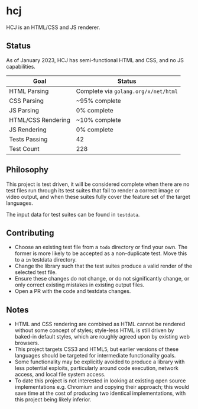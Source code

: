 # hcj

HCJ is an HTML/CSS and JS renderer.

## Status

As of January 2023, HCJ has semi-functional HTML and CSS, and no JS capabilities.

| Goal               | Status                               |
| ------------------ | ------------------------------------ |
| HTML Parsing       | Complete via `golang.org/x/net/html` |
| CSS Parsing        | ~95% complete                        |
| JS Parsing         | 0% complete                          |
| HTML/CSS Rendering | ~10% complete                        |
| JS Rendering       | 0% complete                          |
| Tests Passing      | 42                                   |
| Test Count         | 228                                  |

## Philosophy

This project is test driven, it will be considered complete when there are no test files run through its
test suites that fail to render a correct image or video output, and when these suites fully cover the feature
set of the target languages.

The input data for test suites can be found in `testdata`.

## Contributing

- Choose an existing test file from a `todo` directory or find your own. The former is more likely to be accepted as a non-duplicate test. Move this to a `in` testdata directory.
- Change the library such that the test suites produce a valid render of the selected test file.
- Ensure these changes do not change, or do not significantly change, or only correct existing mistakes in existing output files.
- Open a PR with the code and testdata changes.

## Notes

- HTML and CSS rendering are combined as HTML cannot be rendered without some concept of styles; style-less HTML is still driven by baked-in default styles, which are roughly agreed upon by existing web browsers.
- This project targets CSS3 and HTML5, but earlier versions of these languages should be targeted for intermediate functionality goals.
- Some functionality may be explicitly avoided to produce a library with less potential exploits, particularly around code execution, network access, and local file system access.
- To date this project is not interested in looking at existing open source implementations e.g. Chromium and copying their approach; this would save time at the cost of producing two identical implementations, with this project being likely inferior.
